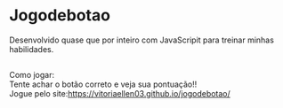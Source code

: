 # Jogodebotao
Desenvolvido quase que por inteiro com JavaScripit para treinar minhas habilidades.<br>

##
Como jogar: <br>
Tente achar o botão correto e veja sua pontuação!! <br>
Jogue pelo site:<a href="https://vitoriaellen03.github.io/jogodebotao/">https://vitoriaellen03.github.io/jogodebotao/</a>
